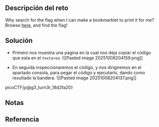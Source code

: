 ## Descripción del reto
Why search for the flag when I can make a bookmarklet to print it for me?Browse [here](http://titan.picoctf.net:61405/), and find the flag!

## Solución
- Primero nos muestra una pagina en la cual nos deja copiar el código que esta en el `textarea`.
![[Pasted image 20251008204159.png]]

- En seguida inspeccionaremos el código, y nos dirigiremos en el apartado consola, para pegar el código y ejecutarlo, dando como resultado la bandera.
![[Pasted image 20251008204137.png]]

picoCTF{p@g3_turn3r_18d2fa20}

## Notas


## Referencia
